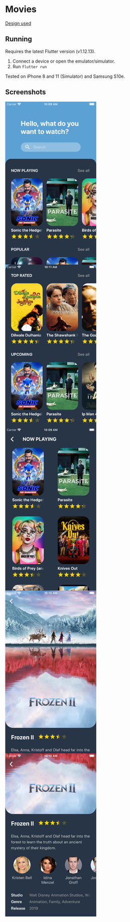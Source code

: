 Movies
======

[Design used](https://www.uplabs.com/posts/movies-e0f9c1ea-a644-4666-857b-10933c4089ca)

Running
-------

Requires the latest Flutter version (v1.12.13).

1. Connect a device or open the emulator/simulator.
2. Run `flutter run`


Tested on iPhone 8 and 11 (Simulator) and Samsung S10e.


Screenshots
-----------

<div style="display: flex; flex-wrap: wrap;">
    <img src=".github/home1.png" width="290">
    <img src=".github/home2.png" width="290">
    <img src=".github/movie_list.png" width="290">
    <img src=".github/movie_detail1.png" width="290">
    <img src=".github/movie_detail2.png" width="290">
</div>
